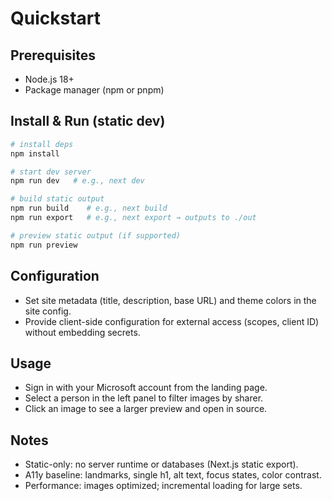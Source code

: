 # Quickstart

## Prerequisites
- Node.js 18+
- Package manager (npm or pnpm)

## Install & Run (static dev)
```powershell
# install deps
npm install

# start dev server
npm run dev   # e.g., next dev

# build static output
npm run build    # e.g., next build
npm run export   # e.g., next export → outputs to ./out

# preview static output (if supported)
npm run preview
```

## Configuration
- Set site metadata (title, description, base URL) and theme colors in the site config.
- Provide client-side configuration for external access (scopes, client ID) without embedding secrets.

## Usage
- Sign in with your Microsoft account from the landing page.
- Select a person in the left panel to filter images by sharer.
- Click an image to see a larger preview and open in source.

## Notes
- Static-only: no server runtime or databases (Next.js static export).
- A11y baseline: landmarks, single h1, alt text, focus states, color contrast.
- Performance: images optimized; incremental loading for large sets.
